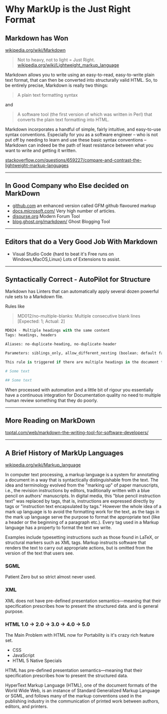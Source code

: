 # Why MarkUp is the Just Right Format

<!-- Author nathan@logdata.tech -->

## Markdown has Won

[wikipedia.org/wiki/Markdown](https://en.wikipedia.org/wiki/Markdown)

> Not to heavy, not to light = Just Right. [wikipedia.org/wiki/Lightweight_markup_language](https://en.wikipedia.org/wiki/Lightweight_markup_language)

Markdown allows you to write using an easy-to-read, easy-to-write plain text format, that can then be converted into structurally valid HTML. So, to be entirely precise, Markdown is really two things:

> A plain text formatting syntax

and

> A software tool (the first version of which was written in Perl) that converts the plain text formatting into HTML.

Markdown incorporates a handful of simple, fairly intuitive, and easy-to-use syntax conventions. Especially for you as a software engineer – who is not put off by needing to learn and use these basic syntax conventions – Markdown can indeed be the path of least resistance between what you want to write and getting it written.

[stackoverflow.com/questions/659227/compare-and-contrast-the-lightweight-markup-languages](https://stackoverflow.com/questions/659227/compare-and-contrast-the-lightweight-markup-languages)

---

## In Good Company who Else decided on MarkDown

* [github.com](http://github.com) an enhanced version called GFM github flavoured markup
* [docs.microsoft.com/](https://docs.microsoft.com/) Very high number of articles.
* [disourse.org](https://www.discourse.org//) Modern Forum Tool
* [blog.ghost.org/markdown/](https://blog.ghost.org/markdown/) Ghost Blogging Tool

---

## Editors that do a Very Good Job With Markdown

* Visual Studio Code {hard to beat it's Free runs on Windows,MacOS,Linux} Lots of Extensions to assist.

---

## Syntactically Correct - AutoPilot for Structure

Markdown has Linters that can automatically apply several dozen powerful rule sets to a Markdown file.

Rules like

> MD012/no-multiple-blanks: Multiple consecutive blank lines [Expected: 1; Actual: 2]

```python
MD024 - Multiple headings with the same content
Tags: headings, headers

Aliases: no-duplicate-heading, no-duplicate-header

Parameters: siblings_only, allow_different_nesting (boolean; default false)

This rule is triggered if there are multiple headings in the document that have the same text:

# Some text

## Some text
```

When processed with automation and a little bit of rigour you essentially have a continuous integration for Documentation quality no need to multiple human review something that they do poorly.

---

## More Reading on MarkDown

[toptal.com/web/markdown-the-writing-tool-for-software-developers/](https://www.toptal.com/web/markdown-the-writing-tool-for-software-developers/)

<!-- TODO: Make the RegEx for Finding a Bare-URL and replacing with [$BARE-URL$]($BARE-URL$) -->

---

## A Brief History of MarkUp Languages

[wikipedia.org/wiki/Markup_language](https://en.wikipedia.org/wiki/Markup_language)

In computer text processing, a markup language is a system for annotating a document in a way that is syntactically distinguishable from the text. The idea and terminology evolved from the "marking up" of paper manuscripts, i.e., the revision instructions by editors, traditionally written with a blue pencil on authors' manuscripts. In digital media, this "blue pencil instruction text" was replaced by tags, that is, instructions are expressed directly by tags or "instruction text encapsulated by tags." However the whole idea of a mark up language is to avoid the formatting work for the text, as the tags in the mark up language serve the purpose to format the appropriate text (like a header or the beginning of a paragraph etc.). Every tag used in a Markup language has a property to format the text we write.

Examples include typesetting instructions such as those found in LaTeX, or structural markers such as XML tags. Markup instructs software that renders the text to carry out appropriate actions, but is omitted from the version of the text that users see.

### SGML

Patient Zero but so strict almost never used.

### XML

XML does not have pre-defined presentation semantics—meaning that their specification prescribes how to present the structured data.
and is general purpose.

### HTML 1.0 -> 2.0 -> 3.0 -> 4.0 -> 5.0

The Main Problem with HTML now for Portability is it's crazy rich feature set.

* CSS
* JavaScript
* HTML 5 Native Specials

HTML has pre-defined presentation semantics—meaning that their specification prescribes how to present the structured data.

HyperText Markup Language (HTML), one of the document formats of the World Wide Web, is an instance of Standard Generalized Markup Language or SGML, and follows many of the markup conventions used in the publishing industry in the communication of printed work between authors, editors, and printers.
